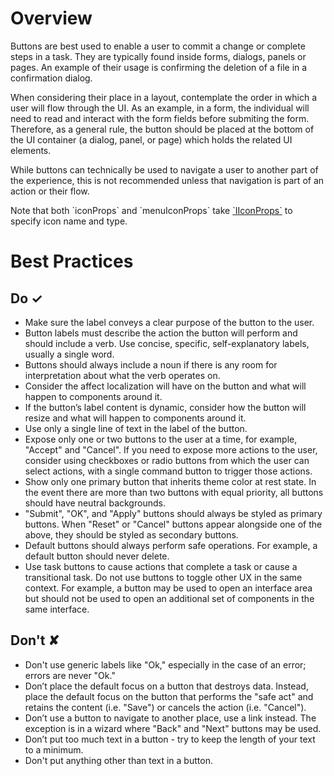 # Overview
Buttons are best used to enable a user to commit a change or complete steps in a task. They are typically found inside forms, dialogs, panels or pages. An example of their usage is confirming the deletion of a file in a confirmation dialog.

When considering their place in a layout, contemplate the order in which a user will flow through the UI. As an example, in a form, the individual will need to read and interact with the form fields before submiting the form. Therefore, as a general rule, the button should be placed at the bottom of the UI container (a dialog, panel, or page) which holds the related UI elements.

While buttons can technically be used to navigate a user to another part of the experience, this is not recommended unless that navigation is part of an action or their flow.

Note that both &#x60;iconProps&#x60; and &#x60;menuIconProps&#x60; take [&#x60;IIconProps&#x60;](#&#x2F;controls&#x2F;web&#x2F;icon) to specify icon name and type.



# Best Practices

## Do &#10003;
- Make sure the label conveys a clear purpose of the button to the user.
- Button labels must describe the action the button will perform and should include a verb. Use concise, specific, self-explanatory labels, usually a single word.
- Buttons should always include a noun if there is any room for interpretation about what the verb operates on.
- Consider the affect localization will have on the button and what will happen to components around it.
- If the button’s label content is dynamic, consider how the button will resize and what will happen to components around it.
- Use only a single line of text in the label of the button.
- Expose only one or two buttons to the user at a time, for example, &quot;Accept&quot; and &quot;Cancel&quot;. If you need to expose more actions to the user, consider using checkboxes or radio buttons from which the user can select actions, with a single command button to trigger those actions.
- Show only one primary button that inherits theme color at rest state. In the event there are more than two buttons with equal priority, all buttons should have neutral backgrounds.
- &quot;Submit&quot;, &quot;OK&quot;, and &quot;Apply&quot; buttons should always be styled as primary buttons. When &quot;Reset&quot; or &quot;Cancel&quot; buttons appear alongside one of the above, they should be styled as secondary buttons.
- Default buttons should always perform safe operations. For example, a default button should never delete.
- Use task buttons to cause actions that complete a task or cause a transitional task. Do not use buttons to toggle other UX in the same context. For example, a button may be used to open an interface area but should not be used to open an additional set of components in the same interface.

## Don't &#10008;
- Don&#39;t use generic labels like &quot;Ok,&quot; especially in the case of an error; errors are never &quot;Ok.&quot;
- Don’t place the default focus on a button that destroys data. Instead, place the default focus on the button that performs the &quot;safe act&quot; and retains the content (i.e. &quot;Save&quot;) or cancels the action (i.e. &quot;Cancel&quot;).
- Don’t use a button to navigate to another place, use a link instead. The exception is in a wizard where &quot;Back&quot; and &quot;Next&quot; buttons may be used.
- Don’t put too much text in a button - try to keep the length of your text to a minimum.
- Don&#39;t put anything other than text in a button.